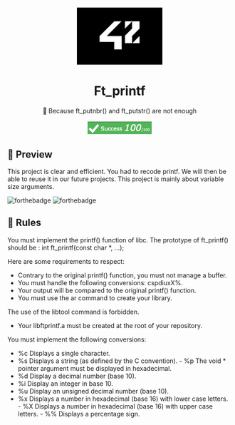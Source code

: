 # <!--libft-->
<div align="center">
  <img src="src/school_42_logo.jpeg" height="128px" alt="badge de 42" >
  <h1>Ft_printf</h1>
  <p>🚀 Because ft_putnbr() and ft_putstr() are not enough</p>
  <img src="src/grade.png" alt="grade of the get_next_line project">
<pr> 
</div>

## 👀 Preview
This project is clear and efficient. You had to recode printf. We will then be able to reuse it in our future projects. This project is mainly about variable size arguments. 

![forthebadge](https://forthebadge.com/images/badges/made-with-c-sharp.svg)
![forthebadge](https://forthebadge.com/images/badges/check-it-out.svg)



## 👀 Rules

You must implement the printf() function of libc. The prototype of ft_printf() should be :
 int ft_printf(const char *, ...);

Here are some requirements to respect:
- Contrary to the original printf() function, you must not manage a buffer.
- You must handle the following conversions: cspdiuxX%.
- Your output will be compared to the original printf() function.
- You must use the ar command to create your library.

The use of the libtool command is forbidden.
- Your libftprintf.a must be created at the root of your repository.

You must implement the following conversions:
- %c Displays a single character.
- %s Displays a string (as defined by the C convention). - %p The void * pointer argument must be displayed in hexadecimal.
- %d Display a decimal number (base 10).
- %i Display an integer in base 10.
- %u Display an unsigned decimal number (base 10).
- %x Displays a number in hexadecimal (base 16) with lower case letters. - %X Displays a number in hexadecimal (base 16) with upper case letters. - %% Displays a percentage sign.


<!--badges : https://badge42.vercel.app-->